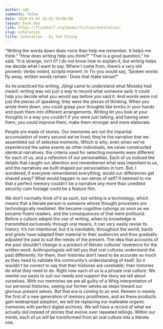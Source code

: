 ```yaml
---
author: ugh
comments: false
date: 2020-01-05 16:01:35+00:00
layout: book.hbs
link: https://fluidself.org/books/fiction/exhalation/
slug: exhalation
title: Exhalation - by Ted Chiang
---
```


“Writing the words down does more than help me remember. It helps me think.” “How does writing help you think?” “That is a good question,” he said. “It is strange, isn’t it? I do not know how to explain it, but writing helps me decide what I want to say. Where I come from, there’s a very old proverb: _Verba volant, scripta manent_. In Tiv you would say, ‘Spoken words fly away, written words remain.’ Does that make sense?”

As he practiced his writing, Jijingi came to understand what Moseby had meant: writing was not just a way to record what someone said; it could help you decide what you would say before you said it. And words were not just the pieces of speaking; they were the pieces of thinking. When you wrote them down, you could grasp your thoughts like bricks in your hands and push them into different arrangements. Writing let you look at your thoughts in a way you couldn’t if you were just talking, and having seen them, you could improve them, make them stronger and more elaborate.

People are made of stories. Our memories are not the impartial accumulation of every second we’ve lived; they’re the narrative that we assembled out of selected moments. Which is why, even when we’ve experienced the same events as other individuals, we never constructed identical narratives: the criteria used for selecting moments were different for each of us, and a reflection of our personalities. Each of us noticed the details that caught our attention and remembered what was important to us, and the narratives we built shaped our personalities in turn. But, I wondered, if everyone remembered everything, would our differences get shaved away? What would happen to our sense of self? It seemed to me that a perfect memory couldn’t be a narrative any more than unedited security-cam footage could be a feature film.

We don’t normally think of it as such, but writing is a technology, which means that a literate person is someone whose thought processes are technologically mediated. We became cognitive cyborgs as soon as we became fluent readers, and the consequences of that were profound. Before a culture adopts the use of writing, when its knowledge is transmitted exclusively through oral means, it can very easily revise its history. It’s not intentional, but it is inevitable; throughout the world, bards and griots have adapted their material to their audiences and thus gradually adjusted the past to suit the needs of the present. The idea that accounts of the past shouldn’t change is a product of literate cultures’ reverence for the written word. Anthropologists will tell you that oral cultures understand the past differently; for them, their histories don’t need to be accurate so much as they need to validate the community’s understanding of itself. So it wouldn’t be correct to say that their histories are unreliable; their histories do what they need to do. Right now each of us is a private oral culture. We rewrite our pasts to suit our needs and support the story we tell about ourselves. With our memories we are all guilty of a Whig interpretation of our personal histories, seeing our former selves as steps toward our glorious present selves. But that era is coming to an end. Remem is merely the first of a new generation of memory prostheses, and as these products gain widespread adoption, we will be replacing our malleable organic memories with perfect digital archives. We will have a record of what we actually did instead of stories that evolve over repeated tellings. Within our minds, each of us will be transformed from an oral culture into a literate one.
